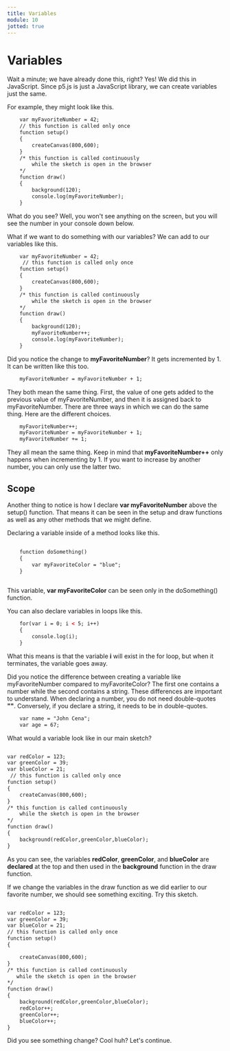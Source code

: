 ```yaml
---
title: Variables
module: 10
jotted: true
---
```


# Variables

Wait a minute; we have already done this, right?  Yes! We did this in JavaScript.  Since p5.js is just a JavaScript library, we can create variables just the same.

For example, they might look like this.

```html
    var myFavoriteNumber = 42;
    // this function is called only once
    function setup()
    {
        createCanvas(800,600);
    }
    /* this function is called continuously
        while the sketch is open in the browser
    */
    function draw()
    {
        background(120);
        console.log(myFavoriteNumber);
    }
```

What do you see?  Well, you won't see anything on the screen, but you will see the number in your console down below.

What if we want to do something with our variables?  We can add to our variables like this.

```html
    var myFavoriteNumber = 42;
     // this function is called only once
    function setup()
    {
        createCanvas(800,600);
    }
    /* this function is called continuously
        while the sketch is open in the browser
    */
    function draw()
    {
        background(120);
        myFavoriteNumber++;
        console.log(myFavoriteNumber);
    }
```

Did you notice the change to **myFavoriteNumber**?  It gets incremented by 1.  It can be written like this too.

```html
    myFavoriteNumber = myFavoriteNumber + 1;
```

They both mean the same thing. First, the value of one gets added to the previous value of myFavoriteNumber, and then it is assigned back to myFavoriteNumber.  There are three ways in which we can do the same thing. Here are the different choices.

```html
    myFavoriteNumber++;
    myFavoriteNumber = myFavoriteNumber + 1;
    myFavoriteNumber += 1;
```

They all mean the same thing.  Keep in mind that **myFavoriteNumber++** only happens when incrementing by 1.  If you want to increase by another number, you can only use the latter two.

## Scope
Another thing to notice is how I declare **var myFavoriteNumber** above the setup() function.  That means it can be seen in the setup and draw functions as well as any other methods that we might define.

Declaring a variable inside of a method looks like this.

```html
    
    function doSomething()
    {
        var myFavoriteColor = "blue";
    }
    
```

This variable, **var myFavoriteColor** can be seen only in the doSomething() function.

You can also declare variables in loops like this.

```html
    for(var i = 0; i < 5; i++)
    {
        console.log(i);
    }
```

What this means is that the variable **i** will exist in the for loop, but when it terminates, the variable goes away.

Did you notice the difference between creating a variable like myFavoriteNumber compared to myFavoriteColor?  The first one contains a number while the second contains a string.  These differences are important to understand.  When declaring a number, you do not need double-quotes **""**. Conversely, if you declare a string, it needs to be in double-quotes.

```html
    var name = "John Cena";
    var age = 67;
```

What would a variable look like in our main sketch?

```html

var redColor = 123;
var greenColor = 39;
var blueColor = 21;
 // this function is called only once
function setup()
{
    createCanvas(800,600);
}
/* this function is called continuously
    while the sketch is open in the browser
*/
function draw()
{
    background(redColor,greenColor,blueColor);
}
```

As you can see, the variables **redColor**, **greenColor**, and **blueColor** are **declared** at the top and then used in the **background** function in the draw function.  

If we change the variables in the draw function as we did earlier to our favorite number, we should see something exciting.  Try this sketch.

```html

var redColor = 123;
var greenColor = 39;
var blueColor = 21;
// this function is called only once
function setup()
{

    createCanvas(800,600);
}
/* this function is called continuously
   while the sketch is open in the browser
*/
function draw()
{
    background(redColor,greenColor,blueColor);
    redColor++;
    greenColor++;
    blueColor++;
}
```

Did you see something change?  Cool huh?  Let's continue.
